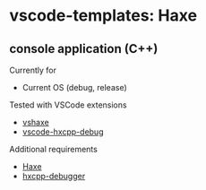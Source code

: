 # vscode-templates: Haxe

## console application (C++)

Currently for
* Current OS (debug, release)

Tested with VSCode extensions
* [vshaxe](https://marketplace.visualstudio.com/items?itemName=nadako.vshaxe)
* [vscode-hxcpp-debug](https://github.com/jcward/vscode-hxcpp-debug)

Additional requirements
* [Haxe](https://haxe.org/)
* [hxcpp-debugger](https://github.com/HaxeFoundation/hxcpp-debugger)